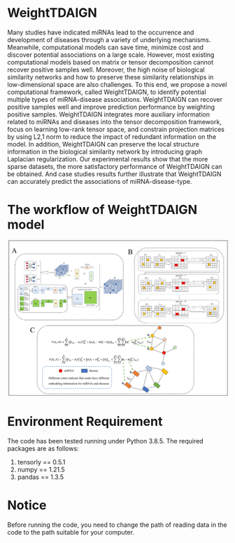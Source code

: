 # WeightTDAIGN
Many studies have indicated miRNAs lead to the occurrence and development of diseases through a variety of underlying mechanisms. Meanwhile, computational models can save time, minimize cost and discover potential associations on a large scale. However, most existing computational models based on matrix or tensor decomposition cannot recover positive samples well. Moreover, the high noise of biological similarity networks and how to preserve these similarity relationships in low-dimensional space are also challenges. To this end, we propose a novel computational framework, called WeightTDAIGN, to identify potential multiple types of miRNA-disease associations. WeightTDAIGN can recover positive samples well and improve prediction performance by weighting positive samples. WeightTDAIGN integrates more auxiliary information related to miRNAs and diseases into the tensor decomposition framework, focus on learning low-rank tensor space, and constrain projection matrices by using L2,1 norm to reduce the impact of redundant information on the model. In addition, WeightTDAIGN can preserve the local structure information in the biological similarity network by introducing graph Laplacian regularization. Our experimental results show that the more sparse datasets, the more satisfactory performance of WeightTDAIGN can be obtained. And case studies results further illustrate that WeightTDAIGN can accurately predict the associations of miRNA-disease-type.
# The workflow of WeightTDAIGN model
![The workflow of WeightTDAIGN model](https://github.com/Ouyang-Dong/WeightTDAIGN/blob/master/idea.png)
# Environment Requirement
The code has been tested running under Python 3.8.5. The required packages are as follows:
1. tensorly == 0.5.1
2. numpy == 1.21.5
3. pandas == 1.3.5
# Notice
Before running the code, you need to change the path of reading data in the code to the path suitable for your computer.

